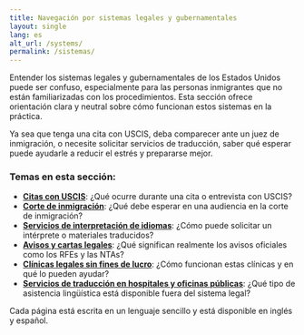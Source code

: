 ```yaml
---
title: Navegación por sistemas legales y gubernamentales
layout: single
lang: es
alt_url: /systems/
permalink: /sistemas/
---
```


Entender los sistemas legales y gubernamentales de los Estados Unidos puede ser confuso, especialmente para las personas inmigrantes que no están familiarizadas con los procedimientos. Esta sección ofrece orientación clara y neutral sobre cómo funcionan estos sistemas en la práctica.

Ya sea que tenga una cita con USCIS, deba comparecer ante un juez de inmigración, o necesite solicitar servicios de traducción, saber qué esperar puede ayudarle a reducir el estrés y prepararse mejor.

### Temas en esta sección:

- [**Citas con USCIS**](/sistemas/cita-uscis/): ¿Qué ocurre durante una cita o entrevista con USCIS?
- [**Corte de inmigración**](/sistemas/corte-de-inmigracion/): ¿Qué debe esperar en una audiencia en la corte de inmigración?
- [**Servicios de interpretación de idiomas**](/sistemas/acceso-al-idioma/): ¿Cómo puede solicitar un intérprete o materiales traducidos?
- [**Avisos y cartas legales**](/sistemas/avisos-legales/): ¿Qué significan realmente los avisos oficiales como los RFEs y las NTAs?
- [**Clínicas legales sin fines de lucro**](/sistemas/ayuda-en-clinicas-legales/): ¿Cómo funcionan estas clínicas y en qué lo pueden ayudar?
- [**Servicios de traducción en hospitales y oficinas públicas**](/sistemas/hospitales-y-servicios-de-traduccion/): ¿Qué tipo de asistencia lingüística está disponible fuera del sistema legal?

Cada página está escrita en un lenguaje sencillo y está disponible en inglés y español.